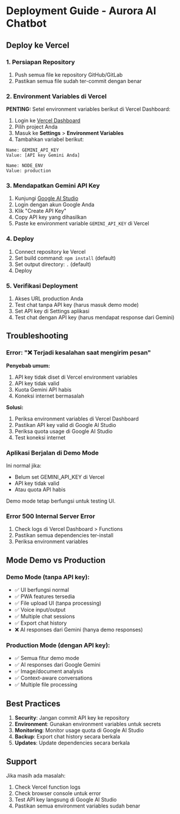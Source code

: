 # Deployment Guide - Aurora AI Chatbot

## Deploy ke Vercel

### 1. Persiapan Repository
1. Push semua file ke repository GitHub/GitLab
2. Pastikan semua file sudah ter-commit dengan benar

### 2. Environment Variables di Vercel
**PENTING:** Setel environment variables berikut di Vercel Dashboard:

1. Login ke [Vercel Dashboard](https://vercel.com/dashboard)
2. Pilih project Anda
3. Masuk ke **Settings** > **Environment Variables**
4. Tambahkan variabel berikut:

```
Name: GEMINI_API_KEY
Value: [API key Gemini Anda]
```

```
Name: NODE_ENV
Value: production
```

### 3. Mendapatkan Gemini API Key
1. Kunjungi [Google AI Studio](https://makersuite.google.com/app/apikey)
2. Login dengan akun Google Anda
3. Klik "Create API Key"
4. Copy API key yang dihasilkan
5. Paste ke environment variable `GEMINI_API_KEY` di Vercel

### 4. Deploy
1. Connect repository ke Vercel
2. Set build command: `npm install` (default)
3. Set output directory: `.` (default)
4. Deploy

### 5. Verifikasi Deployment
1. Akses URL production Anda
2. Test chat tanpa API key (harus masuk demo mode)
3. Set API key di Settings aplikasi
4. Test chat dengan API key (harus mendapat response dari Gemini)

## Troubleshooting

### Error: "❌ Terjadi kesalahan saat mengirim pesan"
**Penyebab umum:**
1. API key tidak diset di Vercel environment variables
2. API key tidak valid
3. Kuota Gemini API habis
4. Koneksi internet bermasalah

**Solusi:**
1. Periksa environment variables di Vercel Dashboard
2. Pastikan API key valid di Google AI Studio  
3. Periksa quota usage di Google AI Studio
4. Test koneksi internet

### Aplikasi Berjalan di Demo Mode
Ini normal jika:
- Belum set GEMINI_API_KEY di Vercel
- API key tidak valid
- Atau quota API habis

Demo mode tetap berfungsi untuk testing UI.

### Error 500 Internal Server Error
1. Check logs di Vercel Dashboard > Functions
2. Pastikan semua dependencies ter-install
3. Periksa environment variables

## Mode Demo vs Production

### Demo Mode (tanpa API key):
- ✅ UI berfungsi normal
- ✅ PWA features tersedia
- ✅ File upload UI (tanpa processing)
- ✅ Voice input/output
- ✅ Multiple chat sessions
- ✅ Export chat history
- ❌ AI responses dari Gemini (hanya demo responses)

### Production Mode (dengan API key):
- ✅ Semua fitur demo mode
- ✅ AI responses dari Google Gemini
- ✅ Image/document analysis
- ✅ Context-aware conversations
- ✅ Multiple file processing

## Best Practices

1. **Security**: Jangan commit API key ke repository
2. **Environment**: Gunakan environment variables untuk secrets
3. **Monitoring**: Monitor usage quota di Google AI Studio
4. **Backup**: Export chat history secara berkala
5. **Updates**: Update dependencies secara berkala

## Support

Jika masih ada masalah:
1. Check Vercel function logs
2. Check browser console untuk error
3. Test API key langsung di Google AI Studio
4. Pastikan semua environment variables sudah benar
